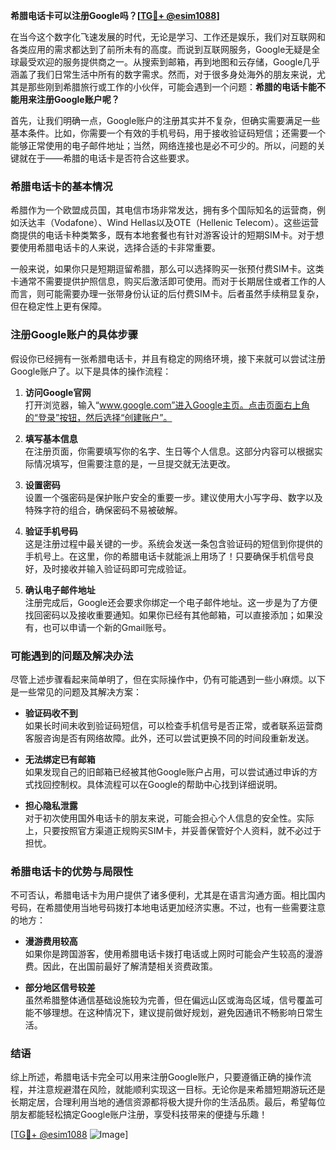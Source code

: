 **希腊电话卡可以注册Google吗？[[TG💪+ @esim1088](https://t.me/s/esim1088)]**

在当今这个数字化飞速发展的时代，无论是学习、工作还是娱乐，我们对互联网和各类应用的需求都达到了前所未有的高度。而说到互联网服务，Google无疑是全球最受欢迎的服务提供商之一。从搜索到邮箱，再到地图和云存储，Google几乎涵盖了我们日常生活中所有的数字需求。然而，对于很多身处海外的朋友来说，尤其是那些刚到希腊旅行或工作的小伙伴，可能会遇到一个问题：**希腊的电话卡能不能用来注册Google账户呢？**

首先，让我们明确一点，Google账户的注册其实并不复杂，但确实需要满足一些基本条件。比如，你需要一个有效的手机号码，用于接收验证码短信；还需要一个能够正常使用的电子邮件地址；当然，网络连接也是必不可少的。所以，问题的关键就在于——希腊的电话卡是否符合这些要求。

### 希腊电话卡的基本情况

希腊作为一个欧盟成员国，其电信市场非常发达，拥有多个国际知名的运营商，例如沃达丰（Vodafone）、Wind Hellas以及OTE（Hellenic Telecom）。这些运营商提供的电话卡种类繁多，既有本地套餐也有针对游客设计的短期SIM卡。对于想要使用希腊电话卡的人来说，选择合适的卡非常重要。

一般来说，如果你只是短期逗留希腊，那么可以选择购买一张预付费SIM卡。这类卡通常不需要提供护照信息，购买后激活即可使用。而对于长期居住或者工作的人而言，则可能需要办理一张带身份认证的后付费SIM卡。后者虽然手续稍显复杂，但在稳定性上更有保障。

### 注册Google账户的具体步骤

假设你已经拥有一张希腊电话卡，并且有稳定的网络环境，接下来就可以尝试注册Google账户了。以下是具体的操作流程：

1. **访问Google官网**  
   打开浏览器，输入“www.google.com”进入Google主页。点击页面右上角的“登录”按钮，然后选择“创建账户”。

2. **填写基本信息**  
   在注册页面，你需要填写你的名字、生日等个人信息。这部分内容可以根据实际情况填写，但需要注意的是，一旦提交就无法更改。

3. **设置密码**  
   设置一个强密码是保护账户安全的重要一步。建议使用大小写字母、数字以及特殊字符的组合，确保密码不易被破解。

4. **验证手机号码**  
   这是注册过程中最关键的一步。系统会发送一条包含验证码的短信到你提供的手机号上。在这里，你的希腊电话卡就能派上用场了！只要确保手机信号良好，及时接收并输入验证码即可完成验证。

5. **确认电子邮件地址**  
   注册完成后，Google还会要求你绑定一个电子邮件地址。这一步是为了方便找回密码以及接收重要通知。如果你已经有其他邮箱，可以直接添加；如果没有，也可以申请一个新的Gmail账号。

### 可能遇到的问题及解决办法

尽管上述步骤看起来简单明了，但在实际操作中，仍有可能遇到一些小麻烦。以下是一些常见的问题及其解决方案：

- **验证码收不到**  
  如果长时间未收到验证码短信，可以检查手机信号是否正常，或者联系运营商客服咨询是否有网络故障。此外，还可以尝试更换不同的时间段重新发送。

- **无法绑定已有邮箱**  
  如果发现自己的旧邮箱已经被其他Google账户占用，可以尝试通过申诉的方式找回控制权。具体流程可以在Google的帮助中心找到详细说明。

- **担心隐私泄露**  
  对于初次使用国外电话卡的朋友来说，可能会担心个人信息的安全性。实际上，只要按照官方渠道正规购买SIM卡，并妥善保管好个人资料，就不必过于担忧。

### 希腊电话卡的优势与局限性

不可否认，希腊电话卡为用户提供了诸多便利，尤其是在语言沟通方面。相比国内号码，在希腊使用当地号码拨打本地电话更加经济实惠。不过，也有一些需要注意的地方：

- **漫游费用较高**  
  如果你是跨国游客，使用希腊电话卡拨打电话或上网时可能会产生较高的漫游费。因此，在出国前最好了解清楚相关资费政策。

- **部分地区信号较差**  
  虽然希腊整体通信基础设施较为完善，但在偏远山区或海岛区域，信号覆盖可能不够理想。在这种情况下，建议提前做好规划，避免因通讯不畅影响日常生活。

### 结语

综上所述，希腊电话卡完全可以用来注册Google账户，只要遵循正确的操作流程，并注意规避潜在风险，就能顺利实现这一目标。无论你是来希腊短期游玩还是长期定居，合理利用当地的通信资源都将极大提升你的生活品质。最后，希望每位朋友都能轻松搞定Google账户注册，享受科技带来的便捷与乐趣！

[[TG💪+ @esim1088](https://t.me/s/esim1088) ![Image](https://i.postimg.cc/4NQfJmqS/Snipaste-2025-05-13-00-14-12.png)]